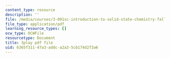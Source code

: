 ```yaml
---
content_type: resource
description: ''
file: /media/courses/3-091sc-introduction-to-solid-state-chemistry-fall-2010/6365f31147a3addca2a35cb174d2f3a6_qKh4mOlEZpE.pdf
file_type: application/pdf
learning_resource_types: []
ocw_type: OCWFile
resourcetype: Document
title: 3play pdf file
uid: 6365f311-47a3-addc-a2a3-5cb174d2f3a6
---
```

